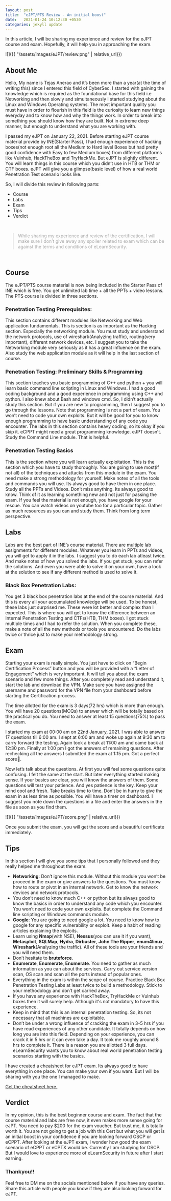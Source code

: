 ```yaml
---
layout: post
title:  "eJPT/PTS Review - An initial boost"
date:   2021-01-24 10:12:30 +0530
categories: jekyll update
---
```

In this article, I will be sharing my experience and review for the eJPT course and exam. Hopefully, it will help you in approaching the exam.

![]({{ "/assets/images/eJPT/review.png" | relative_url}})

## <b>About Me</b>

Hello, My name is Tejas Anerao and it’s been more than a year(at the time of writing this) since I entered this field of CyberSec. I started with gaining the knowledge which is required as the foundational base for this field i.e Networking and then slowly and simultaneously I started studying about the Linux and Windows Operating systems. The most important quality you must have in order to flourish in this field is the curiosity to learn new things everyday and to know how and why the things work. In order to break into something you should know how they are built. Not in extreme deep manner, but enough to understand what you are working with.

I passed my eJPT on January 22, 2021. Before starting eJPT course material provide by INE(Starter Pass), I had enough experience of hacking boxes(not enough root all the Medium to Hard level Boxes but had pretty good confidence with Easy to few Medium boxes) from different platforms like Vulnhub, HackTheBox and TryHackMe. But eJPT is slightly different. You will learn things in this course which you didn’t use in HTB or THM or CTF boxes. eJPT will give you a glimpse(basic level) of how a real world Penetration Test scenario looks like.

So, I will divide this review in following parts:
* Course
* Labs
* Exam
* Tips
* Verdict

&nbsp;
> <p style="color: #aaaaaa">While sharing my experience and review of the certification, I will make sure I don’t give away any spoiler related to exam which can be against the terms and conditions of eLearnSecurity.</p>

&nbsp;

## <b>Course</b>

The eJPT/PTS course material is now being included in the Starter Pass of INE which is free. You get unlimited lab time + all the PPTs + video lessons. The PTS course is divided in three sections.

### Penetration Testing Prerequisites:

This section contains different modules like Networking and Web application fundamentals. This is section is as important as the Hacking section. Especially the networking module. You must study and understand the network protocols, use of wireshark(Analyzing traffic), routing(very important), different network devices, etc. I suggest you to take the Networking module very seriously as it has a great influence on the exam. Also study the web application module as it will help in the last section of course.

### Penetration Testing: Preliminary Skills & Programming

This section teaches you basic programming of C++ and python + you will learn basic command line scripting in Linux and Windows. I had a good coding background and a good experience in programming using C++ and python. I also knew about Bash and windows cmd. So, I didn’t actually study this section. But if you are new to programming, then I suggest you to go through the lessons. Note that programming is not a part of exam. You won’t need to code your own exploits. But it will be good for you to know enough programming to have basic understanding of any code you encounter. The labs in this section contains heavy coding, so its okay if you skip it. eCPPT might need a great programming knowledge. eJPT doesn’t. Study the Command Line module. That is helpful.

### Penetration Testing Basics

This is the section where you will learn actually exploitation. This is the section which you have to study thoroughly. You are going to use most(if not all) of the techniques and attacks from this module in the exam. You need make a strong methodology for yourself. Make notes of all the tools and commands you will use. Its always good to have them in one place. Study all the PPTs and Videos. Don’t miss anything. Its always good to know. Think of it as learning something new and not just for passing the exam. If you feel the material is not enough, you have google for your rescue. You can watch videos on youtube too for a particular topic. Gather as much resources as you can and study them. Think from long term perspective.

## <b>Labs</b>

Labs are the best part of INE’s course material. There are multiple lab assignments for different modules. Whatever you learn in PPTs and videos, you will get to apply it in the labs. I suggest you to do each lab atleast twice. And make notes of how you solved the labs. If you get stuck, you can refer the solutions. And even you were able to solve it on your own, have a look at the solution to see if any different method is used to solve it.

### Black Box Penetration Labs:

You get 3 black box penetration labs at the end of the course material. And this is every all your accumulated knowledge will be used. To be honest, these labs just surprised me. These were lot better and complex than I expected. This is where you will get to know the difference between an Internal Penetration Testing and CTFs(HTB, THM boxes). I got stuck multiple times and I had to refer the solution. When you complete these, make a note of all the new methods or tools you encountered. Do the labs twice or thrice just to make your methodology strong.

## <b>Exam</b>

Starting your exam is really simple. You just have to click on “Begin Certification Process” button and you will be provided with a “Letter of Engagement” which is very important. It will tell you about the exam scenario and few more things. After you completely read and understand it, start the lab and download the VPN. Make sure you have assigned the username and password for the VPN file from your dashboard before starting the Certification process.

The time allotted for the exam is 3 days(72 hrs) which is more than enough. You will have 20 questions(MCQs) to answer which will be totally based on the practical you do. You need to answer at least 15 questions(75%) to pass the exam.

I started my exam at 00:00 am on 22nd January, 2021. I was able to answer 17 questions till 6:00 am. I slept at 6:00 am and woke up again at 9:30 am to carry forward the testing. Again took a break at 11:00 am and came back at 12:30 pm. Finally at 1:00 pm I got the answers of remaining questions. After rechecking all the answers I submitted the exam at 1:15 pm. Got a perfect score💯.

Now let’s talk about the questions. At first you will feel some questions quite confusing. I felt the same at the start. But later everything started making sense. If your basics are clear, you will know the answers of them. Some questions will test your patience. And yes patience is the key. Keep your mind cool and fresh. Take breaks time to time. Don’t be in hurry to give the exam in as less time as possible. You will have a timer on dashboard. I suggest you note down the questions in a file and enter the answers in the file as soon as you find them.

![]({{ "/assets/images/eJPT/score.png" | relative_url}})

Once you submit the exam, you will get the score and a beautiful certificate immediately.

## <b>Tips</b>

In this section I will give you some tips that I personally followed and they really helped me throughout the exam.

* <b>Networking</b>: Don’t ignore this module. Without this module you won’t be proceed in the exam or give answers to the questions. You must know how to route or pivot in an internal network. Get to know the network devices and network protocols.
* You don’t need to know much C++ or python but its always good to know the basics in order to understand any code which you encounter. You won’t need to code your own exploits. But complete the Command line scripting or Windows commands module.
* <b>Google</b>: You are going to need google a lot. You need to know how to google for any specific vulnerability or exploit. Keep a habit of reading articles explaining the exploits.
* Learn using <b>Nmap</b>(with NSE), <b>Nessus</b>(you can use it if you want), <b>Metasploit</b>, <b>SQLMap</b>, <b>Hydra</b>, <b>Dirbuster</b>, <b>John The Ripper</b>, <b>enum4linux</b>, <b>Wireshark</b>(Analyzing the traffic). All of these tools are your friends and you will need them.
* Don’t hesitate to <b>bruteforce</b>.
* <b>Enumerate</b>, <b>Enumerate</b>, <b>Enumerate</b>. You need to gather as much information as you can about the services. Carry out service version scan, OS scan and scan all the ports instead of popular ones.
* Everything in the exam is within the scope of course. Practice Black Box Penetration Testing Labs at least twice to build a methodology. Stick to your methodology and don’t get carried away.
* If you have any experience with HackTheBox, TryHackMe or Vulnhub boxes then it will surely help. Although it's not mandatory to have this experience.
* Keep in mind that this is an internal penetration testing. So, its not necessary that all machines are exploitable.
* Don’t be under a wrong influence of cracking the exam in 3–5 hrs if you have read experiences of any other candidate. It totally depends on how long you are into this field. Depending on your experience, you can crack it in 5 hrs or it can even take a day. It took me roughly around 8 hrs to complete it. There is a reason you are allotted 3 full days. eLearnSecurity wants you to know about real world penetration testing scenarios starting with the basics.

I have created a cheatsheet for eJPT exam. Its always good to have everything in one place. You can make your own if you want. But I will be sharing with you the one I managed to make.

<a href="https://github.com/tejasanerao/eJPT-Cheatsheet">Get the cheatsheet here.</a>

## <b>Verdict</b>

In my opinion, this is the best beginner course and exam. The fact that the course material and labs are free now, it even makes more sense going for eJPT. You need to pay $200 for the exam voucher. But trust me, it is totally worth it. You are not going to get a job with this Cert but what you will get is an initial boost in your confidence if you are looking forward OSCP or eCPPT. After looking at the eJPT exam, I wonder how good the exam scenario of eCPPT or eCPTX would be. Currently I am studying for OSCP. But I would love to experience more of eLearnSecurity in future after I start earning.

### Thankyou!!

Feel free to DM me on the socials mentioned below if you have any queries. Share this article with people you know if they are also looking forward for eJPT.

